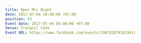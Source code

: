 ```yaml
---
title: Open Mic Night
date: 2017-07-04 10:40:00 +07:00
position: 43
Event date: 2017-07-04 00:00:00 +07:00
Venue: Tranquil Cafe
Event URL: https://www.facebook.com/events/196782874181941/
---
```


